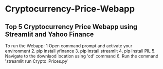 # Cryptocurrency-Price-Webapp
## Top 5 Cryptocurrency Price Webapp using Streamlit and Yahoo Finance

To run the Webapp:
1  Open command prompt and activate your environment 
2. pip install yfinance 
3. pip install streamlit
4. pip install PIL
5. Navigate to the downlaod location using 'cd' command
6. Run the command 'streamlit run Crypto_Prices.py'

